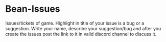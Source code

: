 # Bean-Issues
Issues/tickets of game. Highlight in title of your issue is a bug or a suggestion. Write your name, describe your suggestion/bug and after you create the issues post the link to it in valid discord channel to discuss it.
